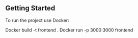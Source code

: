 ## Getting Started

To run the project use Docker:

Docker build -t frontend .
Docker run -p 3000:3000 frontend
